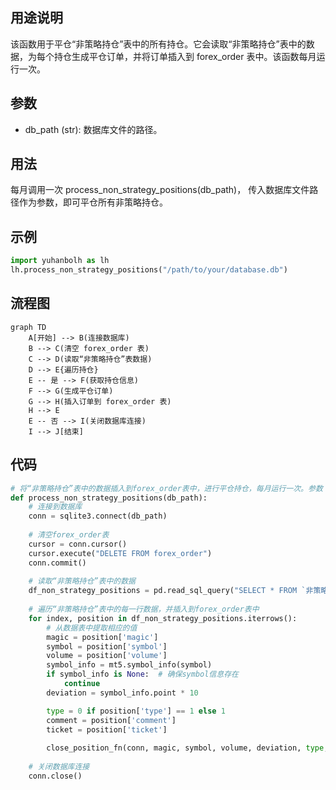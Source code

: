 ## 用途说明

该函数用于平仓“非策略持仓”表中的所有持仓。它会读取“非策略持仓”表中的数据，为每个持仓生成平仓订单，并将订单插入到 forex_order 表中。该函数每月运行一次。

## 参数

* db_path (str): 数据库文件的路径。
## 用法

每月调用一次 process_non_strategy_positions(db_path)， 传入数据库文件路径作为参数，即可平仓所有非策略持仓。

## 示例

```python
import yuhanbolh as lh
lh.process_non_strategy_positions("/path/to/your/database.db")
```

## 流程图

```mermaid
graph TD
    A[开始] --> B(连接数据库)
    B --> C(清空 forex_order 表)
    C --> D(读取“非策略持仓”表数据)
    D --> E{遍历持仓}
    E -- 是 --> F(获取持仓信息)
    F --> G(生成平仓订单)
    G --> H(插入订单到 forex_order 表)
    H --> E
    E -- 否 --> I(关闭数据库连接)
    I --> J[结束]
```

## 代码

```python
# 将“非策略持仓”表中的数据插入到forex_order表中，进行平仓持仓，每月运行一次。参数：数据库路径
def process_non_strategy_positions(db_path):
    # 连接到数据库
    conn = sqlite3.connect(db_path)
    
    # 清空forex_order表
    cursor = conn.cursor()
    cursor.execute("DELETE FROM forex_order")
    conn.commit()
    
    # 读取“非策略持仓”表中的数据
    df_non_strategy_positions = pd.read_sql_query("SELECT * FROM `非策略持仓`", conn)
    
    # 遍历“非策略持仓”表中的每一行数据，并插入到forex_order表中
    for index, position in df_non_strategy_positions.iterrows():
        # 从数据表中提取相应的值
        magic = position['magic']
        symbol = position['symbol']
        volume = position['volume']
        symbol_info = mt5.symbol_info(symbol)
        if symbol_info is None:  # 确保symbol信息存在
            continue
        deviation = symbol_info.point * 10

        type = 0 if position['type'] == 1 else 1
        comment = position['comment']
        ticket = position['ticket']
        
        close_position_fn(conn, magic, symbol, volume, deviation, type, comment, ticket)
    
    # 关闭数据库连接
    conn.close()
```


